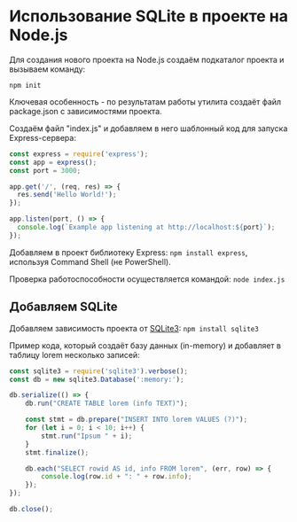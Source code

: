# Использование SQLite в проекте на Node.js

Для создания нового проекта на Node.js создаём подкаталог проекта и вызываем команду:

```shell
npm init
```

Ключевая особенность - по результатам работы утилита создаёт файл package.json с зависимостями проекта.

Создаём файл "index.js" и добавляем в него шаблонный код для запуска Express-сервера:

```js
const express = require('express');
const app = express();
const port = 3000;

app.get('/', (req, res) => {
  res.send('Hello World!');
});

app.listen(port, () => {
  console.log(`Example app listening at http://localhost:${port}`);
});
```

Добавляем в проект библиотеку Express: `npm install express`, используя Command Shell (не PowerShell).

Проверка работоспособности осуществляется командой: `node index.js`

## Добавляем SQLite

Добавляем зависимость проекта от [SQLite3](https://www.npmjs.com/package/sqlite3): `npm install sqlite3`

Пример кода, который создаёт базу данных (in-memory) и добавляет в таблицу lorem несколько записей:

```js
const sqlite3 = require('sqlite3').verbose();
const db = new sqlite3.Database(':memory:');

db.serialize(() => {
    db.run("CREATE TABLE lorem (info TEXT)");

    const stmt = db.prepare("INSERT INTO lorem VALUES (?)");
    for (let i = 0; i < 10; i++) {
        stmt.run("Ipsum " + i);
    }
    stmt.finalize();

    db.each("SELECT rowid AS id, info FROM lorem", (err, row) => {
        console.log(row.id + ": " + row.info);
    });
});

db.close();
```
